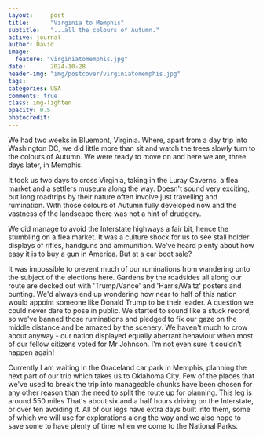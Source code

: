 ```yaml
---
layout:     post
title:      "Virginia to Memphis"
subtitle:   "...all the colours of Autumn."
active: journal
author: David
image:
  feature: "virginiatomemphis.jpg"
date:       2024-10-28
header-img: "img/postcover/virginiatomemphis.jpg"
tags: 
categories: USA 
comments: true
class: img-lighten 
opacity: 0.5 
photocredit:
---
```


We had two weeks in Bluemont, Virginia. Where, apart from a day trip into Washington DC, we did little more than sit and watch the trees slowly turn to the colours of Autumn. We were ready to move on and here we are, three days later, in Memphis.

It took us two days to cross Virginia, taking in the Luray Caverns, a flea market and a settlers museum along the way. Doesn't sound very exciting, but long roadtrips by their nature often involve just travelling and rumination. With those colours of Autumn fully developed now and the vastness of the landscape there was not a hint of drudgery.

We did manage to avoid the Interstate highways a fair bit, hence the stumbling on a flea market. It was a culture shock for us to see stall holder displays of rifles, handguns and ammunition. We've heard plenty about how easy it is to buy a gun in America. But at a car boot sale?

It was impossible to prevent much of our ruminations from wandering onto the subject of the elections here. Gardens by the roadsides all along our route are decked out with 'Trump/Vance' and 'Harris/Waltz' posters and bunting. We'd always end up wondering how near to half of this nation would appoint someone like Donald Trump to be their leader. A question we could never dare to pose in public. We started to sound like a stuck record, so we've banned those ruminations and pledged to fix our gaze on the middle distance and be amazed by the scenery. We haven't much to crow about anyway - our nation displayed equally aberrant behaviour when most of our fellow citizens voted for Mr Johnson. I'm not even sure it couldn't happen again!

Currently I am waiting in the Graceland car park in Memphis, planning the next part of our trip which takes us to Oklahoma City. Few of the places that we've used to break the trip into manageable chunks have been chosen for any other reason than the need to split the route up for planning. This leg is around 550 miles That's about six and a half hours driving on the Interstate, or over ten avoiding it. All of our legs have extra days built into them, some of which we will use for explorations along the way and we also hope to save some to have plenty of time when we come to the National Parks.







